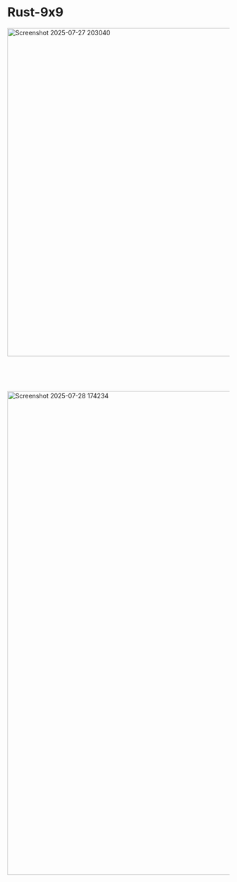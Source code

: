 # Rust-9x9

<img width="646" height="745" alt="Screenshot 2025-07-27 203040" src="https://github.com/user-attachments/assets/d07676b4-d415-410e-94ca-2942e4137511" />

<br><br><br>

<img width="2053" height="1098" alt="Screenshot 2025-07-28 174234" src="https://github.com/user-attachments/assets/fa21cfa0-83bc-4f4f-9b3c-9fe0441c3e95" />
